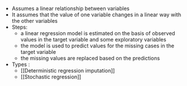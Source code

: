 - Assumes a linear relationship between variables 
- It assumes that the value of one variable changes in a linear way with the other variables
- Steps:
	- a linear regression model is estimated on the basis of observed values in the target variable and some exploratory variables
	- the model is used to predict values for the missing cases in the target variable
	- the missing values are replaced based on the predictions
- Types :
	- [[Deterministic regression imputation]]
	- [[Stochastic regression]]

																		